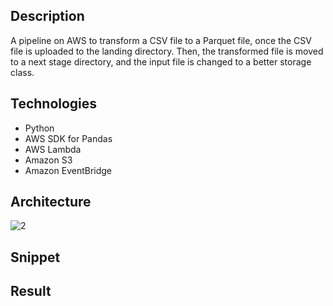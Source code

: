 ## Description
A pipeline on AWS to transform a CSV file to a Parquet file, once the CSV file is uploaded to the landing directory. Then, the transformed file is moved to a next stage directory, and the input file is changed to a better storage class.

## Technologies
- Python
- AWS SDK for Pandas
- AWS Lambda
- Amazon S3
- Amazon EventBridge

## Architecture
![2](https://github.com/Lu15700/event-driven-pipeline_in_aws/assets/102251361/479e327c-62de-4219-a1fe-32f9db29d0cf)

## Snippet

## Result
